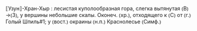 ---
---

⟦Узун⟧-Хран-Хыр
: лесистая куполообразная гора, слегка вытянутая ⦅В⦆→⦅З⦆, у вершины небольшие скалы. Оконеч. ⦅хр.⦆, отходящего к ⦅С⦆ от ⦅г.⦆ Голый Шпиль#1; у ⦅вост.⦆ окраины ⦅н.п.⦆ Краснолесье ⦅Симф.⦆
